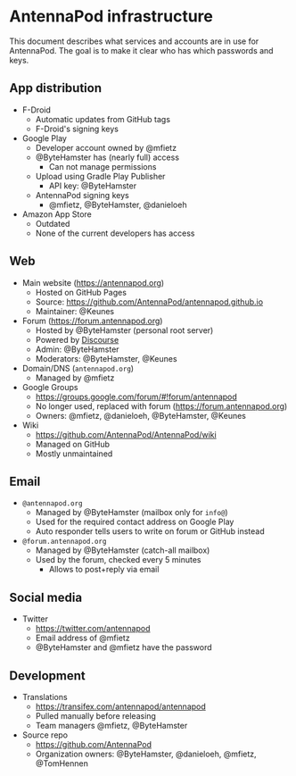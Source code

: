 # AntennaPod infrastructure

This document describes what services and accounts are in use for AntennaPod. The goal is to make it clear who has which passwords and keys.

## App distribution
- F-Droid
  - Automatic updates from GitHub tags
  - F-Droid's signing keys
- Google Play
  - Developer account owned by @mfietz
  - @ByteHamster has (nearly full) access
    - Can not manage permissions
  - Upload using Gradle Play Publisher
    - API key: @ByteHamster
  - AntennaPod signing keys
    - @mfietz, @ByteHamster, @danieloeh
- Amazon App Store
  - Outdated
  - None of the current developers has access

## Web
- Main website (https://antennapod.org)
  - Hosted on GitHub Pages
  - Source: https://github.com/AntennaPod/antennapod.github.io
  - Maintainer: @Keunes
- Forum (https://forum.antennapod.org)
  - Hosted by @ByteHamster (personal root server)
  - Powered by [Discourse](https://github.com/discourse/discourse)
  - Admin: @ByteHamster
  - Moderators: @ByteHamster, @Keunes
- Domain/DNS (`antennapod.org`)
  - Managed by @mfietz
- Google Groups
  - https://groups.google.com/forum/#!forum/antennapod
  - No longer used, replaced with forum (https://forum.antennapod.org)
  - Owners: @mfietz, @danieloeh, @ByteHamster, @Keunes
- Wiki
  - https://github.com/AntennaPod/AntennaPod/wiki
  - Managed on GitHub
  - Mostly unmaintained

## Email
- `@antennapod.org`
  - Managed by @ByteHamster (mailbox only for `info@`)
  - Used for the required contact address on Google Play
  - Auto responder tells users to write on forum or GitHub instead
- `@forum.antennapod.org`
  - Managed by @ByteHamster (catch-all mailbox)
  - Used by the forum, checked every 5 minutes
    - Allows to post+reply via email

## Social media
- Twitter
  - https://twitter.com/antennapod
  - Email address of @mfietz
  - @ByteHamster and @mfietz have the password
  
## Development
- Translations
  - https://transifex.com/antennapod/antennapod
  - Pulled manually before releasing
  - Team managers @mfietz, @ByteHamster
- Source repo
  - https://github.com/AntennaPod
  - Organization owners: @ByteHamster, @danieloeh, @mfietz, @TomHennen
